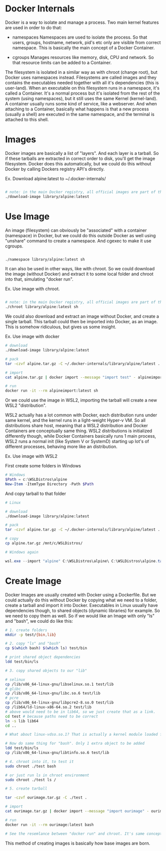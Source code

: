 # Docker Internals
Docker is a way to isolate and manage a process. Two main kernel features are used in order to do that:

* namespaces
Namespaces are used to isolate the process. So that users, groups, hostname, network, pid's etc only are visible from correct namespace. This is basically the main concept of a Docker Container.

* cgroups
Manages resources like memory, disk, CPU and network. So that resource limits can be added to a Container.

The filesystem is isolated in a similar way as with chroot (change root), but Docker uses namespaces instead. Filesystems are called images and they contains the executables needed together with all it's dependencies (this is user-land). When an executable on this filesystem runs in a namespace, it's called a Container. It's a normal process but it's isolated from the rest of the system (using namespaces), but it still uses the same Kernel (kernel-land). A container usually runs some kind of service, like a webserver. And when attaching to a Container, basically what happens is that a new process (usually a shell) are executed in the same namespace, and the terminal is attached to this shell.

# Images
Docker images are basically a list of "layers". And each layer is a tarball. So if these tarballs are extracted in correct order to disk, you'll get the image filesystem. Docker does this automatically, but we could do this without Docker by calling Dockers registry API's directly.  

Ex. Download alpine:latest to ~/.docker-internals/ 

``` bash

# note: in the main Docker registry, all official images are part of the "library" repository.
./download-image library/alpine:latest

```


# Use Image
An image (filesystem) can obviously be "associated" with a container (namespace) in Docker, but we could do this outside Docker as well using "unshare" command to create a namespace. And cgexec to make it use cgroups.

```bash

./namespace library/alpine:latest sh
```


It can also be used in other ways, like with chroot. So we could download the image (without Docker) and extract it to some local folder and chroot into that, simulating "docker run".

Ex. Use image with chroot.

``` bash

# note: in the main Docker registry, all official images are part of the "library" repository.
./chroot library/alpine:latest sh

```

We could also download and extract an image without Docker, and create a single tarball. This tarball could then be imported into Docker, as an image. This is somehow ridiculous, but gives us some insight.

Ex. Use image with docker
```bash
# download
./download-image library/alpine:latest

# pack
tar -czvf alpine.tar.gz -C ~/.docker-internals/library/alpine/latest .

# import
cat alpine.tar.gz | docker import --message "import test" - alpineimport:latest

# run
docker run -it --rm alpineimport:latest sh
```

Or we could use the image in WSL2, importing the tarball will create a new WSL2 "distribution". 

WSL2 actually has a lot common with Docker, each distribution runs under same kernel, and the kernel runs in a light-weight Hyper-v VM. So all distributions share host, meaning that a WSL2 distribution and Docker Containers are conceptually same thing. WSL2 distributions is initialized differently though, while Docker Containers basically runs 1 main process, WSL2 runs a normal init (like System V or SystemD) starting up lot's of different processes, behaving more like an distribution.

Ex. Use image with WSL2

First create some folders in Windows

``` powershell
# Windows
$Path = c:\WSLDistros\alpine
New-Item -ItemType Directory -Path $Path

```
And copy tarball to that folder  
```bash
# Linux

# download
./download-image library/alpine:latest

# pack
tar -czvf alpine.tar.gz -C ~/.docker-internals/library/alpine/latest .

# copy
cp alpine.tar.gz /mnt/c/WSLDistros/
```

``` powershell
# Windows again

wsl.exe --import "alpine" C:\WSLDistros\alpine\ C:\WSLDistros\alpine.tar.gz
```



# Create Image
Docker Images are usually created with Docker using a Dockerfile. But we could actually do this without Docker by copying what we need to a folder, create a tarball and import it into Docker. Executables in Linux usually have dependencies though, to shared objects (dynamic libraries) for example. So we need to copy them as well. So if we would like an Image with only "ls" and "bash", we could do like this:

```bash
# 1. create folders
mkdir -p test/{bin,lib}

# 2. copy "ls" and "bash"
cp $(which bash) $(which ls) test/bin

# print shared object dependencies
ldd test/bin/ls

# 3. copy shared objects to our "lib"

# selinux
cp /lib/x86_64-linux-gnu/libselinux.so.1 test/lib
# glibc
cp /lib/x86_64-linux-gnu/libc.so.6 test/lib
# pcre
cp /lib/x86_64-linux-gnu/libpcre2-8.so.0 test/lib
cp /lib64/ld-linux-x86-64.so.2 test/lib
# above would need to be in lib64, so we just create that as a link.
cd test # because paths need to be correct
ln -s lib lib64 
cd ..

# What about linux-vdso.so.1? That is actually a kernel module loaded from memory.

# Now do same thing for "bash". Only 1 extra object to be added
ldd test/bin/ls
cp /lib/x86_64-linux-gnu/libtinfo.so.6 test/lib

# 4. chroot into it, to test it
sudo chroot ./test bash

# or just run ls in chroot environment
sudo chroot ./test ls /

# 5. create tarball

tar -czvf ourimage.tar.gz -C ./test .

# import
cat ourimage.tar.gz | docker import --message "import ourimage" - ourimage:latest

# run
docker run -it --rm ourimage:latest bash

# See the resemlance between "docker run" and chroot. It's same concept. 
```

This method of creating images is basically how base images are born. 

